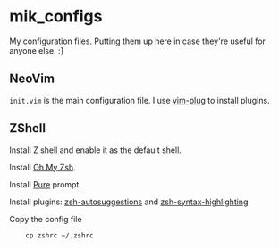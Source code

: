 # mik_configs
My configuration files. Putting them up here in case they're useful for anyone else. :]

## NeoVim
`init.vim` is the main configuration file. I use [vim-plug](https://github.com/junegunn/vim-plug) to install plugins.

## ZShell
Install Z shell and enable it as the default shell.

Install [Oh My Zsh](https://ohmyz.sh/).

Install [Pure](https://github.com/sindresorhus/pure) prompt.

Install plugins: [zsh-autosuggestions](https://github.com/zsh-users/zsh-autosuggestions/blob/master/INSTALL.md) and [zsh-syntax-highlighting](https://github.com/zsh-users/zsh-syntax-highlighting/blob/master/INSTALL.md.)

Copy the config file

```
    cp zshrc ~/.zshrc
```
